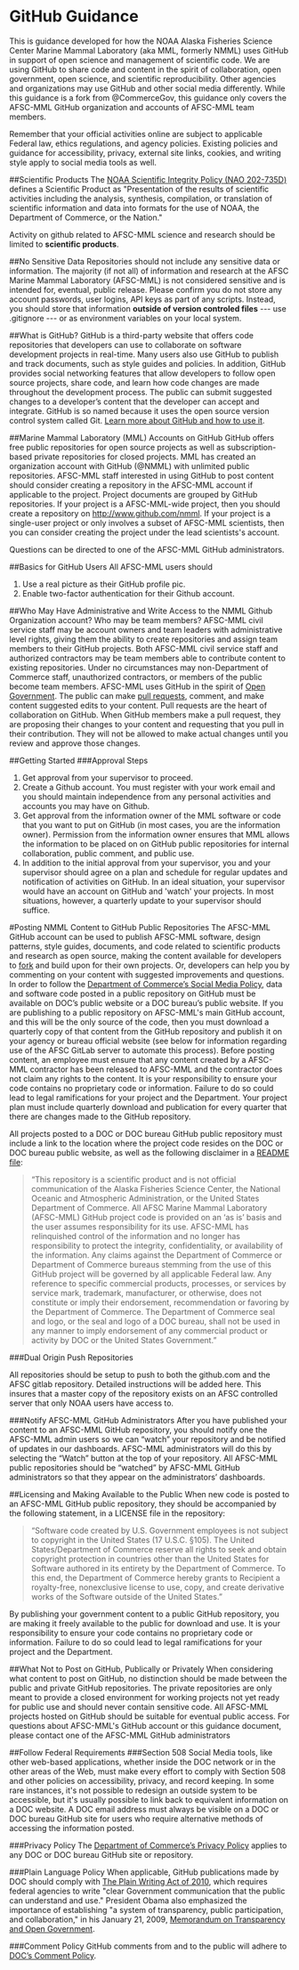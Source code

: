# GitHub Guidance
This is guidance developed for how the NOAA Alaska Fisheries Science Center Marine Mammal Laboratory (aka MML, formerly NMML) uses GitHub in support of open science and management of scientific code. We are using GitHub to share code and content in the spirit of collaboration, open government, open science, and scientific reproducibility. Other agencies and organizations may use GitHub and other social media differently. While this guidance is a fork from @CommerceGov, this guidance only covers the AFSC-MML GitHub organization and accounts of AFSC-MML team members.

Remember that your official activities online are subject to applicable Federal law, ethics regulations, and agency policies. Existing policies and guidance for accessibility, privacy, external site links, cookies, and writing style apply to social media tools as well.

##Scientific Products
The [NOAA Scientific Integrity Policy (NAO 202-735D)](http://www.corporateservices.noaa.gov/ames/administrative_orders/chapter_202/202-735-D.html) defines a Scientific Product as "Presentation of the results of scientific activities including the analysis, synthesis, compilation, or translation of scientific information and data into formats for the use of NOAA, the Department of Commerce, or the Nation."

Activity on github related to AFSC-MML science and research should be limited to **scientific products**.

##No Sensitive Data
Repositories should not include any sensitive data or information. The majority (if not all) of information and research at the AFSC Marine Mammal Laboratory (AFSC-MML) is not considered sensitive and is intended for, eventual, public release. Please confirm you do not store any account passwords, user logins, API keys as part of any scripts. Instead, you should store that information **outside of version controled files** --- use .gitignore --- or as environment variables on your local system.

##What is GitHub?
GitHub is a third-party website that offers code repositories that developers can use to collaborate on software development projects in real-time. Many users also use GitHub to publish and track documents, such as style guides and policies. In addition, GitHub provides social networking features that allow developers to follow open source projects, share code, and learn how code changes are made throughout the development process. The public can submit suggested changes to a developer’s content that the developer can accept and integrate. GitHub is so named because it uses the open source version control system called Git. [Learn more about GitHub and how to use it](https://github.com/about).

##Marine Mammal Laboratory (MML) Accounts on GitHub
GitHub offers free public repositories for open source projects as well as subscription-based private repositories for closed projects. MML has created an organization account with GitHub (@NMML) with unlimited public repositories. AFSC-MML staff interested in using GitHub to post content should consider creating a repository in the AFSC-MML account if applicable to the project. Project documents are grouped by GitHub repositories. If your project is a AFSC-MML-wide project, then you should create a repository on http://www.github.com/nmml. If your project is a single-user project or only involves a subset of AFSC-MML scientists, then you can consider creating the project under the lead scientists's account. 

Questions can be directed to one of the AFSC-MML GitHub administrators.

##Basics for GitHub Users
All AFSC-MML users should 

1. Use a real picture as their GitHub profile pic.
2. Enable two-factor authentication for their Github account. 


##Who May Have Administrative and Write Access to the NMML Github Organization account? Who may be team members?
AFSC-MML civil service staff may be account owners and team leaders with administrative level rights, giving them the ability to create repositories and assign team members to their GitHub projects. Both AFSC-MML civil service staff and authorized contractors may be team members able to contribute content to existing repositories. Under no circumstances may non-Department of Commerce staff, unauthorized contractors, or members of the public become team members. AFSC-MML uses GitHub in the spirit of [Open Government](http://www.whitehouse.gov/open). The public can make [pull requests](https://help.github.com/articles/using-pull-requests/), comment, and make content suggested edits to your content. Pull requests are the heart of collaboration on GitHub. When GitHub members make a pull request, they are proposing their changes to your content and requesting that you pull in their contribution. They will not be allowed to make actual changes until you review and approve those changes.

##Getting Started
###Approval Steps
1.	Get approval from your supervisor to proceed.
2.	Create a Github account. You must register with your work email and you should maintain independence from any personal activities and accounts you may have on Github. 
3.	Get approval from the information owner of the MML software or code that you want to put on GitHub (in most cases, you are the information owner). Permission from the information owner ensures that MML allows the information to be placed on on GitHub public repositories for internal collaboration, public comment, and public use.
4.	In addition to the initial approval from your supervisor, you and your supervisor should agree on a plan and schedule for regular updates and notification of activities on GitHub. In an ideal situation, your supervisor would have an account on GitHub and 'watch' your projects. In most situations, however, a quarterly update to your supervisor should suffice.

#Posting NMML Content to GitHub Public Repositories
The AFSC-MML GitHub account can be used to publish AFSC-MML software, design patterns, style guides, documents, and code related to scientific products and research as open source, making the content available for developers to [fork](https://help.github.com/articles/fork-a-repo/) and build upon for their own projects. Or, developers can help you by commenting on your content with suggested improvements and questions. In order to follow the [Department of Commerce’s Social Media Policy](http://ocio.os.doc.gov/ITPolicyandPrograms/Policy___Standards/PROD01_009476), data and software code posted in a public repository on GitHub must be available on DOC’s public website or a DOC bureau’s public website. If you are publishing to a public repository on AFSC-MML's main GitHub account, and this will be the only source of the code, then you must download a quarterly copy of that content from the GitHub repository and publish it on your agency or bureau official website (see below for information regarding use of the AFSC GitLab server to automate this process). Before posting content, an employee must ensure that any content created by a AFSC-MML contractor has been released to AFSC-MML and the contractor does not claim any rights to the content. It is your responsibility to ensure your code contains no proprietary code or information. Failure to do so could lead to legal ramifications for your project and the Department. Your project plan must include quarterly download and publication for every quarter that there are changes made to the GitHub repository. 

All projects posted to a DOC or DOC bureau GitHub public repository must include a link to the location where the project code resides on the DOC or DOC bureau public website, as well as the following disclaimer in a [README file](http://www.wikihow.com/Write-a-Read-Me): 

> “This repository is a scientific product and is not official communication of the Alaska Fisheries Science Center, the National Oceanic and Atmospheric Administration, or the United States Department of Commerce. All AFSC Marine Mammal Laboratory (AFSC-MML) GitHub project code is provided on an ‘as is’ basis and the user assumes responsibility for its use. AFSC-MML has relinquished control of the information and no longer has responsibility to protect the integrity, confidentiality, or availability of the information. Any claims against the Department of Commerce or Department of Commerce bureaus stemming from the use of this GitHub project will be governed by all applicable Federal law. Any reference to specific commercial products, processes, or services by service mark, trademark, manufacturer, or otherwise, does not constitute or imply their endorsement, recommendation or favoring by the Department of Commerce. The Department of Commerce seal and logo, or the seal and logo of a DOC bureau, shall not be used in any manner to imply endorsement of any commercial product or activity by DOC or the United States Government.”

###Dual Origin Push Repositories

All repositories should be setup to push to both the github.com and the AFSC gitlab repository. Detailed instructions will be added here. This insures that a master copy of the repository exists on an AFSC controlled server that only NOAA users have access to.

###Notify AFSC-MML GitHub Administrators
After you have published your content to an AFSC-MML GitHub repository, you should notify one the AFSC-MML admin users so we can “watch” your repository and be notified of updates in our dashboards.  AFSC-MML administrators will do this by selecting the “Watch” button at the top of your repository.  All AFSC-MML public repositories should be “watched” by AFSC-MML GitHub administrators so that they appear on the administrators’ dashboards.  

##Licensing and Making Available to the Public
When new code is posted to an AFSC-MML GitHub public repository, they should be accompanied by the following statement, in a LICENSE file in the repository:

>“Software code created by U.S. Government employees is not subject to copyright in the United States (17 U.S.C. §105). The United States/Department of Commerce reserve all rights to seek and obtain copyright protection in countries other than the United States for Software authored in its entirety by the Department of Commerce.  To this end, the Department of Commerce hereby grants to Recipient a royalty-free, nonexclusive license to use, copy, and create derivative works of the Software outside of the United States.”

By publishing your government content to a public GitHub repository, you are making it freely available to the public for download and use. It is your responsibility to ensure your code contains no proprietary code or information. Failure to do so could lead to legal ramifications for your project and the Department.

##What Not to Post on GitHub, Publically or Privately
When considering what content to post on GitHub, no distinction should be made between the public and private GitHub repositories. The private repositories are only meant to provide a closed environment for working projects not yet ready for public use and should never contain sensitive code. All AFSC-MML projects hosted on GitHub should be suitable for eventual public access. For questions about AFSC-MML's GitHub account or this guidance document, please contact one of the AFSC-MML GitHub administrators

##Follow Federal Requirements
###Section 508
Social Media tools, like other web-based applications, whether inside the DOC network or in the other areas of the Web, must make every effort to comply with Section 508 and other policies on accessibility, privacy, and record keeping. In some rare instances, it's not possible to redesign an outside system to be accessible, but it's usually possible to link back to equivalent information on a DOC website. A DOC email address must always be visible on a DOC or DOC bureau GitHub site for users who require alternative methods of accessing the information posted.

###Privacy Policy
The [Department of Commerce’s Privacy Policy](http://www.commerce.gov/privacy-policy) applies to any DOC or DOC bureau GitHub site or repository.

###Plain Language Policy
When applicable, GitHub publications made by DOC should comply with [The Plain Writing Act of
2010](http://www.commerce.gov/plain-language), which requires federal agencies to write "clear Government communication that the public can understand and use." President Obama also emphasized the importance of establishing "a system of transparency, public participation, and collaboration," in his January 21, 2009, [Memorandum on Transparency and Open Government](http://www.whitehouse.gov/the_press_office/TransparencyandOpenGovernment).

###Comment Policy
GitHub comments from and to the public will adhere to [DOC’s Comment Policy](http://www.commerce.gov/comment-policy).

